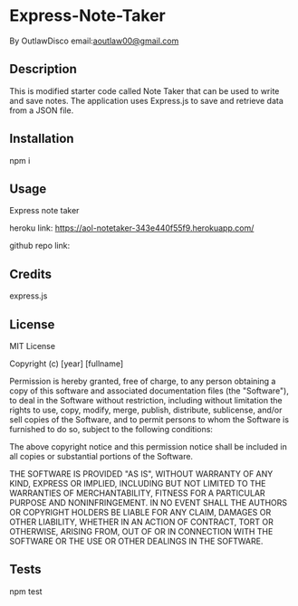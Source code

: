 # Express-Note-Taker

By OutlawDisco
email:aoutlaw00@gmail.com

## Description

This is modified starter code called Note Taker that can be used to write and save notes. The application uses Express.js to save and retrieve data from a JSON file.

## Installation

npm i

## Usage

Express note taker

heroku link:
https://aol-notetaker-343e440f55f9.herokuapp.com/

github repo link:

## Credits

express.js

## License

MIT License

Copyright (c) [year] [fullname]

Permission is hereby granted, free of charge, to any person obtaining a copy
of this software and associated documentation files (the "Software"), to deal
in the Software without restriction, including without limitation the rights
to use, copy, modify, merge, publish, distribute, sublicense, and/or sell
copies of the Software, and to permit persons to whom the Software is
furnished to do so, subject to the following conditions:

The above copyright notice and this permission notice shall be included in all
copies or substantial portions of the Software.

THE SOFTWARE IS PROVIDED "AS IS", WITHOUT WARRANTY OF ANY KIND, EXPRESS OR
IMPLIED, INCLUDING BUT NOT LIMITED TO THE WARRANTIES OF MERCHANTABILITY,
FITNESS FOR A PARTICULAR PURPOSE AND NONINFRINGEMENT. IN NO EVENT SHALL THE
AUTHORS OR COPYRIGHT HOLDERS BE LIABLE FOR ANY CLAIM, DAMAGES OR OTHER
LIABILITY, WHETHER IN AN ACTION OF CONTRACT, TORT OR OTHERWISE, ARISING FROM,
OUT OF OR IN CONNECTION WITH THE SOFTWARE OR THE USE OR OTHER DEALINGS IN THE
SOFTWARE.

## Tests

npm test
